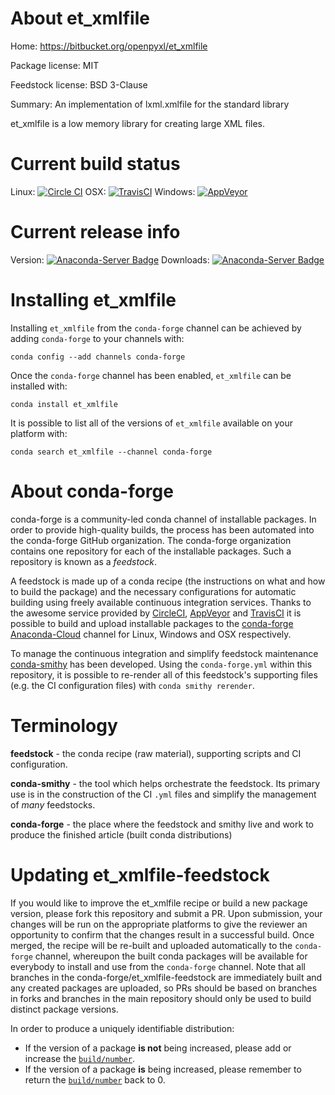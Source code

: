 About et_xmlfile
================

Home: https://bitbucket.org/openpyxl/et_xmlfile

Package license: MIT

Feedstock license: BSD 3-Clause

Summary: An implementation of lxml.xmlfile for the standard library

et_xmlfile is a low memory library for creating large XML files.


Current build status
====================

Linux: [![Circle CI](https://circleci.com/gh/conda-forge/et_xmlfile-feedstock.svg?style=shield)](https://circleci.com/gh/conda-forge/et_xmlfile-feedstock)
OSX: [![TravisCI](https://travis-ci.org/conda-forge/et_xmlfile-feedstock.svg?branch=master)](https://travis-ci.org/conda-forge/et_xmlfile-feedstock)
Windows: [![AppVeyor](https://ci.appveyor.com/api/projects/status/github/conda-forge/et_xmlfile-feedstock?svg=True)](https://ci.appveyor.com/project/conda-forge/et-xmlfile-feedstock/branch/master)

Current release info
====================
Version: [![Anaconda-Server Badge](https://anaconda.org/conda-forge/et_xmlfile/badges/version.svg)](https://anaconda.org/conda-forge/et_xmlfile)
Downloads: [![Anaconda-Server Badge](https://anaconda.org/conda-forge/et_xmlfile/badges/downloads.svg)](https://anaconda.org/conda-forge/et_xmlfile)

Installing et_xmlfile
=====================

Installing `et_xmlfile` from the `conda-forge` channel can be achieved by adding `conda-forge` to your channels with:

```
conda config --add channels conda-forge
```

Once the `conda-forge` channel has been enabled, `et_xmlfile` can be installed with:

```
conda install et_xmlfile
```

It is possible to list all of the versions of `et_xmlfile` available on your platform with:

```
conda search et_xmlfile --channel conda-forge
```


About conda-forge
=================

conda-forge is a community-led conda channel of installable packages.
In order to provide high-quality builds, the process has been automated into the
conda-forge GitHub organization. The conda-forge organization contains one repository
for each of the installable packages. Such a repository is known as a *feedstock*.

A feedstock is made up of a conda recipe (the instructions on what and how to build
the package) and the necessary configurations for automatic building using freely
available continuous integration services. Thanks to the awesome service provided by
[CircleCI](https://circleci.com/), [AppVeyor](http://www.appveyor.com/)
and [TravisCI](https://travis-ci.org/) it is possible to build and upload installable
packages to the [conda-forge](https://anaconda.org/conda-forge)
[Anaconda-Cloud](http://docs.anaconda.org/) channel for Linux, Windows and OSX respectively.

To manage the continuous integration and simplify feedstock maintenance
[conda-smithy](http://github.com/conda-forge/conda-smithy) has been developed.
Using the ``conda-forge.yml`` within this repository, it is possible to re-render all of
this feedstock's supporting files (e.g. the CI configuration files) with ``conda smithy rerender``.


Terminology
===========

**feedstock** - the conda recipe (raw material), supporting scripts and CI configuration.

**conda-smithy** - the tool which helps orchestrate the feedstock.
                   Its primary use is in the construction of the CI ``.yml`` files
                   and simplify the management of *many* feedstocks.

**conda-forge** - the place where the feedstock and smithy live and work to
                  produce the finished article (built conda distributions)


Updating et_xmlfile-feedstock
=============================

If you would like to improve the et_xmlfile recipe or build a new
package version, please fork this repository and submit a PR. Upon submission,
your changes will be run on the appropriate platforms to give the reviewer an
opportunity to confirm that the changes result in a successful build. Once
merged, the recipe will be re-built and uploaded automatically to the
`conda-forge` channel, whereupon the built conda packages will be available for
everybody to install and use from the `conda-forge` channel.
Note that all branches in the conda-forge/et_xmlfile-feedstock are
immediately built and any created packages are uploaded, so PRs should be based
on branches in forks and branches in the main repository should only be used to
build distinct package versions.

In order to produce a uniquely identifiable distribution:
 * If the version of a package **is not** being increased, please add or increase
   the [``build/number``](http://conda.pydata.org/docs/building/meta-yaml.html#build-number-and-string).
 * If the version of a package **is** being increased, please remember to return
   the [``build/number``](http://conda.pydata.org/docs/building/meta-yaml.html#build-number-and-string)
   back to 0.
